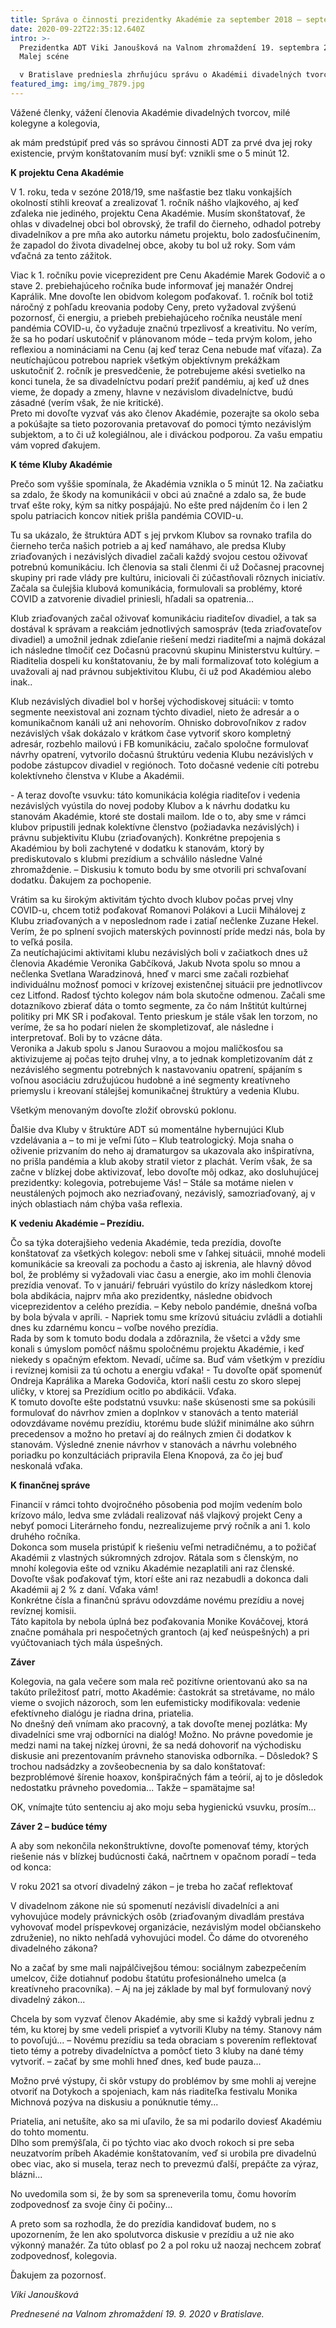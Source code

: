 ```yaml
---
title: Správa o činnosti prezidentky Akadémie za september 2018 – september 2020
date: 2020-09-22T22:35:12.640Z
intro: >-
  Prezidentka ADT Viki Janoušková na Valnom zhromaždení 19. septembra 2020 na
  Malej scéne

  v Bratislave predniesla zhrňujúcu správu o Akadémii divadelných tvorcov za roky 2018-2020.
featured_img: img/img_7879.jpg
---
```

Vážené členky, vážení členovia Akadémie divadelných tvorcov, milé kolegyne a kolegovia,

ak mám predstúpiť pred vás so správou činnosti ADT za prvé dva jej roky existencie, prvým konštatovaním musí byť: vznikli sme o 5 minút 12.

**K projektu Cena Akadémie**

V 1. roku, teda v sezóne 2018/19, sme našťastie bez tlaku vonkajších okolností stihli kreovať a zrealizovať 1. ročník nášho vlajkového, aj keď zďaleka nie jediného, projektu Cena Akadémie. Musím skonštatovať, že ohlas v divadelnej obci bol obrovský, že trafil do čierneho, odhadol potreby divadelníkov a pre mňa ako autorku námetu projektu, bolo zadosťučinením, že zapadol do života divadelnej obce, akoby tu bol už roky. Som vám vďačná za tento zážitok.

Viac k 1. ročníku povie viceprezident pre Cenu Akadémie Marek Godovič a o stave 2. prebiehajúceho ročníka bude informovať jej manažér Ondrej Kaprálik. Mne dovoľte len obidvom kolegom poďakovať. 1. ročník bol totiž náročný z pohľadu kreovania podoby Ceny, preto vyžadoval zvýšenú pozornosť, či energiu, a priebeh prebiehajúceho ročníka neustále mení pandémia COVID-u, čo vyžaduje značnú trpezlivosť a kreativitu. No verím, že sa ho podarí uskutočniť v plánovanom móde – teda prvým kolom, jeho reflexiou a nomináciami na Cenu (aj keď teraz Cena nebude mať víťaza). Za neutíchajúcou potrebou napriek všetkým objektívnym prekážkam uskutočniť 2. ročník je presvedčenie, že potrebujeme akési svetielko na konci tunela, že sa divadelníctvu podarí prežiť pandémiu, aj keď už dnes vieme, že dopady a zmeny, hlavne v nezávislom divadelníctve, budú zásadné (verím však, že nie kritické).\
Preto mi dovoľte vyzvať vás ako členov Akadémie, pozerajte sa okolo seba a pokúšajte sa tieto pozorovania pretavovať do pomoci týmto nezávislým subjektom, a to či už kolegiálnou, ale i diváckou podporou. Za vašu empatiu vám vopred ďakujem.

**K téme Kluby Akadémie**

Prečo som vyššie spomínala, že Akadémia vznikla o 5 minút 12. Na začiatku sa zdalo, že škody na komunikácii v obci aú značné a zdalo sa, že bude trvať ešte roky, kým sa nitky pospájajú. No ešte pred nájdením čo i len 2 spolu patriacich koncov nitiek prišla pandémia COVID-u.

Tu sa ukázalo, že štruktúra ADT s jej prvkom Klubov sa rovnako trafila do čierneho terča našich potrieb a aj keď namáhavo, ale predsa Kluby zriaďovaných i nezávislých divadiel začali každý svojou cestou oživovať potrebnú komunikáciu. Ich členovia sa stali členmi či už Dočasnej pracovnej skupiny pri rade vlády pre kultúru, iniciovali či zúčastňovali rôznych iniciatív. Začala sa čulejšia klubová komunikácia, formulovali sa problémy, ktoré COVID a zatvorenie divadiel priniesli, hľadali sa opatrenia...

Klub zriaďovaných začal oživovať komunikáciu riaditeľov divadiel, a tak sa dostával k správam a reakciám jednotlivých samospráv (teda zriaďovateľov divadiel) a umožnil jednak zdieľanie riešení medzi riaditeľmi a najmä dokázal ich následne tlmočiť cez Dočasnú pracovnú skupinu Ministerstvu kultúry. – Riaditelia dospeli ku konštatovaniu, že by mali formalizovať toto kolégium a uvažovali aj nad právnou subjektivitou Klubu, či už pod Akadémiou alebo inak..

Klub nezávislých divadiel bol v horšej východiskovej situácii: v tomto segmente neexistoval ani zoznam týchto divadiel, nieto že adresár a o komunikačnom kanáli už ani nehovorím. Ohnisko dobrovoľníkov z radov nezávislých však dokázalo v krátkom čase vytvoriť skoro kompletný adresár, rozbehlo mailovú i FB komunikáciu, začalo spoločne formulovať návrhy opatrení, vytvorilo dočasnú štruktúru vedenia Klubu nezávislých v podobe zástupcov divadiel v regiónoch. Toto dočasné vedenie cíti potrebu kolektívneho členstva v Klube a Akadémii.

\- A teraz dovoľte vsuvku: táto komunikácia kolégia riaditeľov i vedenia nezávislých vyústila do novej podoby Klubov a k návrhu dodatku ku stanovám Akadémie, ktoré ste dostali mailom. Ide o to, aby sme v rámci klubov pripustili jednak kolektívne členstvo (požiadavka nezávislých) i právnu subjektivitu Klubu (zriaďovaných). Konkrétne prepojenia s Akadémiou by boli zachytené v dodatku k stanovám, ktorý by prediskutovalo s klubmi prezídium a schválilo následne Valné zhromaždenie. – Diskusiu k tomuto bodu by sme otvorili pri schvaľovaní dodatku. Ďakujem za pochopenie.

Vrátim sa ku širokým aktivitám týchto dvoch klubov počas prvej vlny COVID-u, chcem totiž poďakovať Romanovi Polákovi a Lucii Mihálovej z Klubu zriaďovaných a v neposlednom rade i zatiaľ nečlenke Zuzane Hekel. Verím, že po splnení svojich materských povinností príde medzi nás, bola by to veľká posila.\
Za neutíchajúcimi aktivitami klubu nezávislých boli v začiatkoch dnes už členovia Akadémie Veronika Gabčíková, Jakub Nvota spolu so mnou a nečlenka Svetlana Waradzinová, hneď v marci sme začali rozbiehať individuálnu možnosť pomoci v krízovej existenčnej situácii pre jednotlivcov cez Litfond. Radosť týchto kolegov nám bola skutočne odmenou. Začali sme dotazníkovo zbierať dáta o tomto segmente, za čo nám Inštitút kultúrnej politiky pri MK SR i poďakoval. Tento prieskum je stále však len torzom, no veríme, že sa ho podarí nielen že skompletizovať, ale následne i interpretovať. Boli by to vzácne dáta.\
Veronika a Jakub spolu s Janou Suraovou a mojou maličkosťou sa aktivizujeme aj počas tejto druhej vlny, a to jednak kompletizovaním dát z nezávislého segmentu potrebných k nastavovaniu opatrení, spájaním s voľnou asociáciu združujúcou hudobné a iné segmenty kreatívneho priemyslu i kreovaní stálejšej komunikačnej štruktúry a vedenia Klubu.

Všetkým menovaným dovoľte zložiť obrovskú poklonu.

Ďalšie dva Kluby v štruktúre ADT sú momentálne hybernujúci Klub vzdelávania a – to mi je veľmi ľúto – Klub teatrologický. Moja snaha o oživenie prizvaním do neho aj dramaturgov sa ukazovala ako inšpiratívna, no prišla pandémia a klub akoby stratil vietor z plachát. Verím však, že sa začne v blízkej dobe aktivizovať, lebo dovoľte môj odkaz, ako dosluhujúcej prezidentky: kolegovia, potrebujeme Vás! – Stále sa motáme nielen v neustálených pojmoch ako nezriaďovaný, nezávislý, samozriaďovaný, aj v iných oblastiach nám chýba vaša reflexia.

**K vedeniu Akadémie – Prezídiu.**

Čo sa týka doterajšieho vedenia Akadémie, teda prezídia, dovoľte konštatovať za všetkých kolegov: neboli sme v ľahkej situácii, mnohé modeli komunikácie sa kreovali za pochodu a často aj iskrenia, ale hlavný dôvod bol, že problémy si vyžadovali viac času a energie, ako im mohli členovia prezídia venovať. To v januári/ februári vyústilo do krízy následkom ktorej bola abdikácia, najprv mňa ako prezidentky, následne obidvoch viceprezidentov a celého prezídia. – Keby nebolo pandémie, dnešná voľba by bola bývala v apríli. - Napriek tomu sme krízovú situáciu zvládli a dotiahli dnes ku zdarnému koncu – voľbe nového prezídia.\
Rada by som k tomuto bodu dodala a zdôraznila, že všetci a vždy sme konali s úmyslom pomôcť nášmu spoločnému projektu Akadémie, i keď niekedy s opačným efektom. Nevadí, učíme sa. Buď vám všetkým v prezídiu i revíznej komisii za tú ochotu a energiu vďaka! - Tu dovoľte opäť spomenúť Ondreja Kaprálika a Mareka Godoviča, ktorí našli cestu zo skoro slepej uličky, v ktorej sa Prezídium ocitlo po abdikácii. Vďaka.\
K tomuto dovoľte ešte podstatnú vsuvku: naše skúsenosti sme sa pokúsili formulovať do návrhov zmien a doplnkov v stanovách a tento materiál odovzdávame novému prezídiu, ktorému bude slúžiť minimálne ako súhrn precedensov a možno ho pretaví aj do reálnych zmien či dodatkov k stanovám. Výsledné znenie návrhov v stanovách a návrhu volebného poriadku po konzultáciách pripravila Elena Knopová, za čo jej buď neskonalá vďaka.

**K finančnej správe**

Financií v rámci tohto dvojročného pôsobenia pod mojím vedením bolo krízovo málo, ledva sme zvládali realizovať náš vlajkový projekt Ceny a nebyť pomoci Literárneho fondu, nezrealizujeme prvý ročník a ani 1. kolo druhého ročníka.\
Dokonca som musela pristúpiť k riešeniu veľmi netradičnému, a to požičať Akadémii z vlastných súkromných zdrojov. Rátala som s členským, no mnohí kolegovia ešte od vzniku Akadémie nezaplatili ani raz členské. Dovoľte však poďakovať tým, ktorí ešte ani raz nezabudli a dokonca dali Akadémii aj 2 % z daní. Vďaka vám!\
Konkrétne čísla a finančnú správu odovzdáme novému prezídiu a novej revíznej komisii.\
Táto kapitola by nebola úplná bez poďakovania Monike Kováčovej, ktorá značne pomáhala pri nespočetných grantoch (aj keď neúspešných) a pri vyúčtovaniach tých mála úspešných.

**Záver**

Kolegovia, na gala večere som mala reč pozitívne orientovanú ako sa na takúto príležitosť patrí, motto Akadémie: častokrát sa stretávame, no málo vieme o svojich názoroch, som len eufemisticky modifikovala: vedenie efektívneho dialógu je riadna drina, priatelia.\
No dnešný deň vnímam ako pracovný, a tak dovoľte menej pozlátka: My divadelníci sme vraj odborníci na dialóg! Možno. No právne povedomie je medzi nami na takej nízkej úrovni, že sa nedá dohovoriť na východisku diskusie ani prezentovaním právneho stanoviska odborníka. – Dôsledok? S trochou nadsádzky a zovšeobecnenia by sa dalo konštatovať: bezproblémové šírenie hoaxov, konšpiračných fám a teórií, aj to je dôsledok nedostatku právneho povedomia... Takže – spamätajme sa!

OK, vnímajte túto sentenciu aj ako moju seba hygienickú vsuvku, prosím...

**Záver 2 – budúce témy**

A aby som nekončila nekonštruktívne, dovoľte pomenovať témy, ktorých riešenie nás v blízkej budúcnosti čaká, načrtnem v opačnom poradí – teda od konca:

V roku 2021 sa otvorí divadelný zákon – je treba ho začať reflektovať

V divadelnom zákone nie sú spomenutí nezávislí divadelníci a ani vyhovujúce modely právnických osôb (zriaďovaným divadlám prestáva vyhovovať model príspevkovej organizácie, nezávislým model občianskeho združenie), no nikto nehľadá vyhovujúci model. Čo dáme do otvoreného divadelného zákona?

No a začať by sme mali najpálčivejšou témou: sociálnym zabezpečením umelcov, čiže dotiahnuť podobu štatútu profesionálneho umelca (a kreatívneho pracovníka). – Aj na jej základe by mal byť formulovaný nový divadelný zákon...

Chcela by som vyzvať členov Akadémie, aby sme si každý vybrali jednu z tém, ku ktorej by sme vedeli prispieť a vytvorili Kluby na témy. Stanovy nám to povoľujú... – Novému prezídiu sa teda obraciam s poverením reflektovať tieto témy a potreby divadelníctva a pomôcť tieto 3 kluby na dané témy vytvoriť. – začať by sme mohli hneď dnes, keď bude pauza...

Možno prvé výstupy, či skôr vstupy do problémov by sme mohli aj verejne otvoriť na Dotykoch a spojeniach, kam nás riaditeľka festivalu Monika Michnová pozýva na diskusiu a ponúknutie témy...

Priatelia, ani netušíte, ako sa mi uľavilo, že sa mi podarilo doviesť Akadémiu do tohto momentu.\
Dlho som premýšľala, či po týchto viac ako dvoch rokoch si pre seba neuzatvorím príbeh Akadémie konštatovaním, veď si urobila pre divadelnú obec viac, ako si musela, teraz nech to prevezmú ďalší, prepáčte za výraz, blázni...

No uvedomila som si, že by som sa spreneverila tomu, čomu hovorím zodpovednosť za svoje činy či počiny...

A preto som sa rozhodla, že do prezídia kandidovať budem, no s upozornením, že len ako spolutvorca diskusie v prezídiu a už nie ako výkonný manažér. Za túto oblasť po 2 a pol roku už naozaj nechcem zobrať zodpovednosť, kolegovia.

Ďakujem za pozornosť.

*Viki Janoušková*

*Prednesené na Valnom zhromaždení 19. 9. 2020 v Bratislave.*